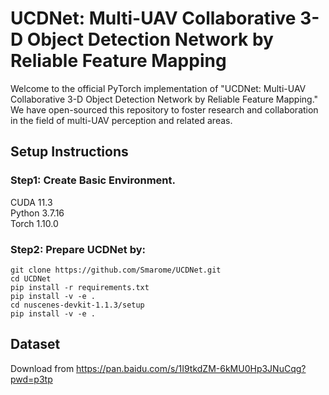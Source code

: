 # UCDNet: Multi-UAV Collaborative 3-D Object Detection Network by Reliable Feature Mapping
Welcome to the official PyTorch implementation of "UCDNet: Multi-UAV Collaborative 3-D Object Detection Network by Reliable Feature Mapping." We have open-sourced this repository to foster research and collaboration in the field of multi-UAV perception and related areas.


## Setup Instructions
### Step1: Create Basic Environment.  
CUDA 11.3  
Python 3.7.16  
Torch 1.10.0   
### Step2: Prepare UCDNet by:
```shell script
git clone https://github.com/Smarome/UCDNet.git
cd UCDNet
pip install -r requirements.txt
pip install -v -e .
cd nuscenes-devkit-1.1.3/setup
pip install -v -e .
```

## Dataset
Download from https://pan.baidu.com/s/1I9tkdZM-6kMU0Hp3JNuCqg?pwd=p3tp
